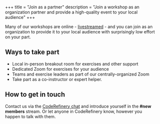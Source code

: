 +++
title = "Join as a partner"
description = "Join a workshop as an organization partner and provide a high-quality event to your local audience"
+++

Many of our workshops are online -
[livestreamed](@/workshops/teaching-style.md#livestreaming) - and you
can join as an organization to provide it to your local audience with
surprisingly low effort on your part.

## Ways to take part

* Local in-person breakout room for exercises and other support
* Dedicated Zoom for exercises for your audience
* Teams and exercise leaders as part of our centrally-organized Zoom
* Take part as a co-instructor or expert helper.

## How to get in touch

Contact us via the [CodeRefinery
chat](https://coderefinery.github.io/manuals/chat/) and introduce
yourself in the **#new members** stream.  Or let anyone in
CodeRefinery know, however you happen to talk with them.

